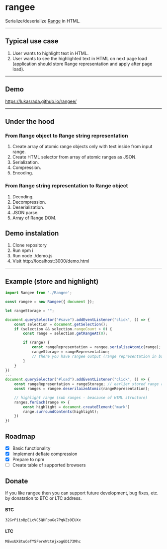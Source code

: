 # rangee
Serialize/deserialize [Range](https://developer.mozilla.org/en-US/docs/Web/API/Range) in HTML. 
***
## Typical use case
1. User wants to highlight text in HTML.
2. User wants to see the highlighted text in HTML on next page load (application should store Range representation and apply after page load).
***
## Demo
https://lukasrada.github.io/rangee/
***
## Under the hood
### From Range object to Range string representation
1. Create array of atomic range objects only with text inside from input range.
2. Create HTML selector from array of atomic ranges as JSON.
3. Serialization.
4. Compression.
5. Encoding.
### From Range string representation to Range object
1. Decoding.
2. Decompression.
3. Deserialization.
4. JSON parse.
5. Array of Range DOM.
## Demo instalation
1. Clone repository
2. Run npm i
3. Run node ./demo.js
4. Visit http://localhost:3000/demo.html
***
## Example (store and highlight)
```javascript
import Rangee from './Rangee';

const rangee = new Rangee({ document });

let rangeStorage = "";

document.querySelector("#save").addEventListener("click", () => {
    const selection = document.getSelection();
    if (selection && selection.rangeCount > 0) {
        const range = selection.getRangeAt(0);

        if (range) {
            const rangeRepresentation = rangee.serializeAtomic(range);
            rangeStorage = rangeRepresentation;
            // there you have rangee output (range representation in base64) and you can store somewhere
        }
    }    
})
...
document.querySelector("#load").addEventListener("click", () => {
    const rangeRepresentation = rangeStorage; // earlier stored range representation
    const ranges = rangee.deserilaizeAtomic(rangeRepresentation);

    // highlight range (sub ranges - beacause of HTML structure)
    ranges.forEach(range => {
        const highlight = document.createElement("mark")
        range.surroundContents(highlight);
    })   
})

```
## Roadmap
- [x] Basic functionality
- [x] Implement deflate compression
- [x] Prepare to npm
- [ ] Create table of supported browsers
## Donate
If you like rangee then you can support future development, bug fixes, etc. by donatation to BTC or LTC address.
#### BTC
`32GrP1ioBpELcVC5QHFpuGe7PqNZs9EUXx`
#### LTC
`MEwxUX8tuCeTY5FereWctAjxog6D173Mhc`
